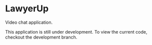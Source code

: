 # LawyerUp
Video chat application.

This application is still under development. To view the current code, checkout the development branch. 
